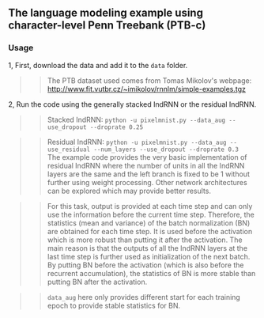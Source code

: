 ## The language modeling example using character-level Penn Treebank (PTB-c)  
### Usage
1, First, download the data and add it to the `data` folder.  
>> The PTB dataset used comes from Tomas Mikolov's webpage:  
>> http://www.fit.vutbr.cz/~imikolov/rnnlm/simple-examples.tgz  

2, Run the code using the generally stacked IndRNN or the residual IndRNN.  

>> Stacked IndRNN: `python -u pixelmnist.py --data_aug --use_dropout --droprate 0.25`  
 
>> Residual IndRNN: `python -u pixelmnist.py --data_aug --use_residual --num_layers --use_dropout --droprate 0.3`  
>> The example code provides the very basic implementation of residual IndRNN where the number of units in all the IndRNN layers are the same and the left branch is fixed to be 1 without further using weight processing. Other network architectures can be explored which may provide better results.

>> For this task, output is provided at each time step and can only use the information before the current time step. Therefore, the statistics (mean and variance) of the batch normalization (BN) are obtained for each time step. It is used before the activation which is more robust than putting it after the activation. The main reason is that the outputs of all the IndRNN layers at the last time step is further used as initialization of the next batch. By putting BN before the activation (which is also before the recurrent accumulation), the statistics of BN is more stable than putting BN after the activation.  

>> `data_aug` here only provides different start for each training epoch to provide stable statistics for BN.  
